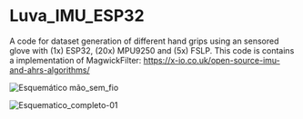 # Luva_IMU_ESP32
A code for dataset generation of different hand grips using an sensored glove with (1x) ESP32, (20x) MPU9250 and (5x) FSLP.
This code is contains a implementation of MagwickFilter: https://x-io.co.uk/open-source-imu-and-ahrs-algorithms/

![Esquemático mão_sem_fio](https://user-images.githubusercontent.com/60723990/174630308-1c7393af-f97f-44ca-aa25-3a77a86def19.png)

![Esquematico_completo-01](https://user-images.githubusercontent.com/60723990/174630331-9a97509a-ee64-4c67-8e31-b62e69d1638f.png)
